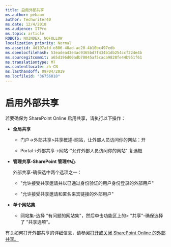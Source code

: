```yaml
---
title: 启用外部共享
ms.author: pebaum
author: Techwriter40
ms.date: 12/4/2018
ms.audience: ITPro
ms.topic: article
ROBOTS: NOINDEX, NOFOLLOW
localization_priority: Normal
ms.assetid: 4d197afd-e806-40ad-ac20-4b10bc497edb
ms.openlocfilehash: 53eadea43e4ac9365bd7f434b1db254ccf224e4b
ms.sourcegitcommit: a65d196d00adb70045af5caca9828fe44b951f61
ms.translationtype: MT
ms.contentlocale: zh-CN
ms.lasthandoff: 09/04/2019
ms.locfileid: "36756018"
---
```

# <a name="enable-external-sharing"></a>启用外部共享

 若要确保为 SharePoint Online 启用共享，请执行以下操作：
  
- **全局共享**
    
  - 门户-\>外部共享\>共享概述-网站，让外部人员访问你的网站：开
    
  - Portal-\>外部共享-\>网站-"允许外部人员访问你的网站" 复选框
    
- **管理共享-SharePoint 管理中心**
    
    外部共享-确保选中两个选项之一：
    
  - "允许接受共享邀请并以已通过身份验证的用户身份登录的外部用户"
    
  - "允许接受共享邀请和匿名来宾链接的外部用户"
    
- **单个网站集**
    
  - 网站集-选择 "有问题的网站集"，然后单击功能区上的\> "共享"-确保选择了 "共享选项"。
    
有关如何打开外部共享的详细信息，请参阅[打开或关闭 SharePoint Online 的外部共享。](https://go.microsoft.com/fwlink/?linkid=2047681&amp;clcid=0x409)
  

